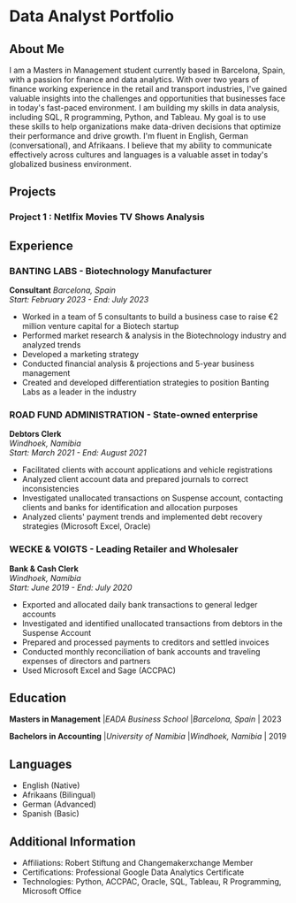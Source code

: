 # Data Analyst Portfolio
## About Me

I am a Masters in Management student currently based in Barcelona, Spain, with a passion for finance and data analytics. With over two years of finance working experience in the retail and transport industries, I've gained valuable insights into the challenges and opportunities that businesses face in today's fast-paced environment. I am building my skills in data analysis, including SQL, R programming, Python, and Tableau. My goal is to use these skills to help organizations make data-driven decisions that optimize their performance and drive growth. I'm fluent in English, German (conversational), and Afrikaans. I believe that my ability to communicate effectively across cultures and languages is a valuable asset in today's globalized business environment.

## Projects
### Project 1 : Netlfix Movies  TV Shows Analysis


## Experience

### BANTING LABS - Biotechnology Manufacturer
**Consultant**
*Barcelona, Spain*  
*Start: February 2023 - End: July 2023*

- Worked in a team of 5 consultants to build a business case to raise €2 million venture capital for a Biotech startup
- Performed market research & analysis in the Biotechnology industry and analyzed trends
- Developed a marketing strategy
- Conducted financial analysis & projections and 5-year business management
- Created and developed differentiation strategies to position Banting Labs as a leader in the industry

### ROAD FUND ADMINISTRATION - State-owned enterprise
**Debtors Clerk**  
*Windhoek, Namibia*  
*Start: March 2021 - End: August 2021*

- Facilitated clients with account applications and vehicle registrations
- Analyzed client account data and prepared journals to correct inconsistencies
- Investigated unallocated transactions on Suspense account, contacting clients and banks for identification and allocation purposes
- Analyzed clients' payment trends and implemented debt recovery strategies (Microsoft Excel, Oracle)

### WECKE & VOIGTS - Leading Retailer and Wholesaler
**Bank & Cash Clerk**  
*Windhoek, Namibia*  
*Start: June 2019 - End: July 2020*

- Exported and allocated daily bank transactions to general ledger accounts
- Investigated and identified unallocated transactions from debtors in the Suspense Account
- Prepared and processed payments to creditors and settled invoices
- Conducted monthly reconciliation of bank accounts and traveling expenses of directors and partners
- Used Microsoft Excel and Sage (ACCPAC)

## Education

**Masters in Management** |*EADA Business School* |*Barcelona, Spain* | 2023

**Bachelors in Accounting** |*University of Namibia* |*Windhoek, Namibia* | 2019 

## Languages

- English (Native)
- Afrikaans (Bilingual)
- German (Advanced)
- Spanish (Basic)

## Additional Information

- Affiliations: Robert Stiftung and Changemakerxchange Member
- Certifications: Professional Google Data Analytics Certificate
- Technologies: Python, ACCPAC, Oracle, SQL, Tableau, R Programming, Microsoft Office
